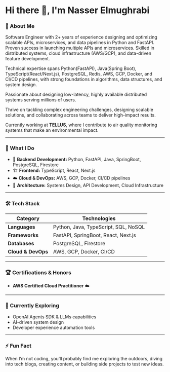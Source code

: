 # Hi there 👋, I'm Nasser Elmughrabi

### 🚀 About Me
Software Engineer with 2+ years of experience designing and optimizing scalable APIs, microservices, and data pipelines in Python and FastAPI. Proven success in launching multiple APIs and microservices. Skilled in distributed systems, cloud infrastructure (AWS/GCP), and data-driven feature development.

Technical expertise spans Python(FastAPI), Java(Spring Boot), TypeScript(React/Next.js), PostgreSQL, Redis, AWS, GCP, Docker, and CI/CD pipelines, with strong foundations in algorithms, data structures, and system design.

Passionate about designing low-latency, highly available distributed systems serving millions of users.

Thrive on tackling complex engineering challenges, designing scalable solutions, and collaborating across teams to deliver high-impact results.

Currently working at **TELLUS**, where I contribute to air quality monitoring systems that make an environmental impact.

---

### 🧠 What I Do

- 🔭 **Backend Development:** Python, FastAPI, Java, SpringBoot, PostgreSQL, Firestore
- 🏗️ **Frontend:** TypeScript, React, Next.js
- ☁️ **Cloud & DevOps:** AWS, GCP, Docker, CI/CD pipelines  
- 🧩 **Architecture:** Systems Design, API Development, Cloud Infrastructure  

---

### 🛠️ Tech Stack

| Category | Technologies |
|-----------|---------------|
| **Languages** | Python, Java, TypeScript, SQL, NoSQL |
| **Frameworks** | FastAPI, SpringBoot, React, Next.js |
| **Databases** | PostgreSQL, Firestore |
| **Cloud & DevOps** | AWS, GCP, Docker, CI/CD

---

### 🏆 Certifications & Honors

- **AWS Certified Cloud Practitioner** ☁️  

---

### 🌱 Currently Exploring
- OpenAI Agents SDK & LLMs capabilities
- AI-driven system design
- Developer experience automation tools  

---

### ⚡ Fun Fact
When I’m not coding, you’ll probably find me exploring the outdoors, diving into tech blogs, creating content, or building side projects to test new ideas.
